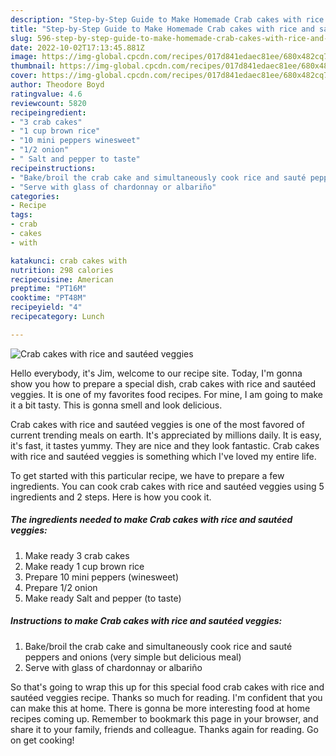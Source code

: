 ```yaml
---
description: "Step-by-Step Guide to Make Homemade Crab cakes with rice and sautéed veggies"
title: "Step-by-Step Guide to Make Homemade Crab cakes with rice and sautéed veggies"
slug: 596-step-by-step-guide-to-make-homemade-crab-cakes-with-rice-and-sauteed-veggies
date: 2022-10-02T17:13:45.881Z
image: https://img-global.cpcdn.com/recipes/017d841edaec81ee/680x482cq70/crab-cakes-with-rice-and-sauteed-veggies-recipe-main-photo.jpg
thumbnail: https://img-global.cpcdn.com/recipes/017d841edaec81ee/680x482cq70/crab-cakes-with-rice-and-sauteed-veggies-recipe-main-photo.jpg
cover: https://img-global.cpcdn.com/recipes/017d841edaec81ee/680x482cq70/crab-cakes-with-rice-and-sauteed-veggies-recipe-main-photo.jpg
author: Theodore Boyd
ratingvalue: 4.6
reviewcount: 5820
recipeingredient:
- "3 crab cakes"
- "1 cup brown rice"
- "10 mini peppers winesweet"
- "1/2 onion"
- " Salt and pepper to taste"
recipeinstructions:
- "Bake/broil the crab cake and simultaneously cook rice and sauté peppers and onions (very simple but delicious meal)"
- "Serve with glass of chardonnay or albariño"
categories:
- Recipe
tags:
- crab
- cakes
- with

katakunci: crab cakes with 
nutrition: 298 calories
recipecuisine: American
preptime: "PT16M"
cooktime: "PT48M"
recipeyield: "4"
recipecategory: Lunch

---
```



![Crab cakes with rice and sautéed veggies](https://img-global.cpcdn.com/recipes/017d841edaec81ee/680x482cq70/crab-cakes-with-rice-and-sauteed-veggies-recipe-main-photo.jpg)

Hello everybody, it's Jim, welcome to our recipe site. Today, I'm gonna show you how to prepare a special dish, crab cakes with rice and sautéed veggies. It is one of my favorites food recipes. For mine, I am going to make it a bit tasty. This is gonna smell and look delicious.



Crab cakes with rice and sautéed veggies is one of the most favored of current trending meals on earth. It's appreciated by millions daily. It is easy, it's fast, it tastes yummy. They are nice and they look fantastic. Crab cakes with rice and sautéed veggies is something which I've loved my entire life.


To get started with this particular recipe, we have to prepare a few ingredients. You can cook crab cakes with rice and sautéed veggies using 5 ingredients and 2 steps. Here is how you cook it.

<!--inarticleads1-->

##### The ingredients needed to make Crab cakes with rice and sautéed veggies:

1. Make ready 3 crab cakes
1. Make ready 1 cup brown rice
1. Prepare 10 mini peppers (winesweet)
1. Prepare 1/2 onion
1. Make ready  Salt and pepper (to taste)




<!--inarticleads2-->

##### Instructions to make Crab cakes with rice and sautéed veggies:

1. Bake/broil the crab cake and simultaneously cook rice and sauté peppers and onions (very simple but delicious meal)
1. Serve with glass of chardonnay or albariño




So that's going to wrap this up for this special food crab cakes with rice and sautéed veggies recipe. Thanks so much for reading. I'm confident that you can make this at home. There is gonna be more interesting food at home recipes coming up. Remember to bookmark this page in your browser, and share it to your family, friends and colleague. Thanks again for reading. Go on get cooking!
